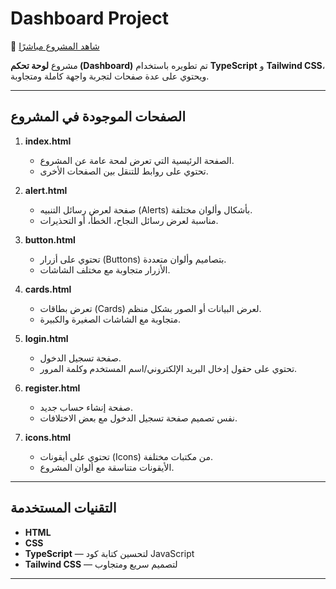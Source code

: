 # Dashboard Project  

🔗 [شاهد المشروع مباشرًا](https://mohamedzarea2002.github.io/ZareaAdmin/)  

مشروع **لوحة تحكم (Dashboard)** تم تطويره باستخدام **TypeScript** و **Tailwind CSS**، ويحتوي على عدة صفحات لتجربة واجهة كاملة ومتجاوبة.  

---

##  الصفحات الموجودة في المشروع  

1. **index.html**  
   - الصفحة الرئيسية التي تعرض لمحة عامة عن المشروع.  
   - تحتوي على روابط للتنقل بين الصفحات الأخرى.  

2. **alert.html**  
   - صفحة لعرض رسائل التنبيه (Alerts) بأشكال وألوان مختلفة.  
   - مناسبة لعرض رسائل النجاح، الخطأ، أو التحذيرات.  

3. **button.html**  
   - تحتوي على أزرار (Buttons) بتصاميم وألوان متعددة.  
   - الأزرار متجاوبة مع مختلف الشاشات.  

4. **cards.html**  
   - تعرض بطاقات (Cards) لعرض البيانات أو الصور بشكل منظم.  
   - متجاوبة مع الشاشات الصغيرة والكبيرة.  

5. **login.html**  
   - صفحة تسجيل الدخول.  
   - تحتوي على حقول إدخال البريد الإلكتروني/اسم المستخدم وكلمة المرور.  

6. **register.html**  
   - صفحة إنشاء حساب جديد.  
   - نفس تصميم صفحة تسجيل الدخول مع بعض الاختلافات.  

7. **icons.html**  
   - تحتوي على أيقونات (Icons) من مكتبات مختلفة.  
   - الأيقونات متناسقة مع ألوان المشروع.  

---

##  التقنيات المستخدمة  
- **HTML**  
- **CSS**  
- **TypeScript** — لتحسين كتابة كود JavaScript  
- **Tailwind CSS** — لتصميم سريع ومتجاوب  

---
